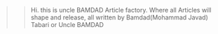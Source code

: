 >> Hi. this is uncle BAMDAD Article factory. Where all Articles will shape and release, all written by Bamdad(Mohammad Javad) Tabari or Uncle BAMDAD
